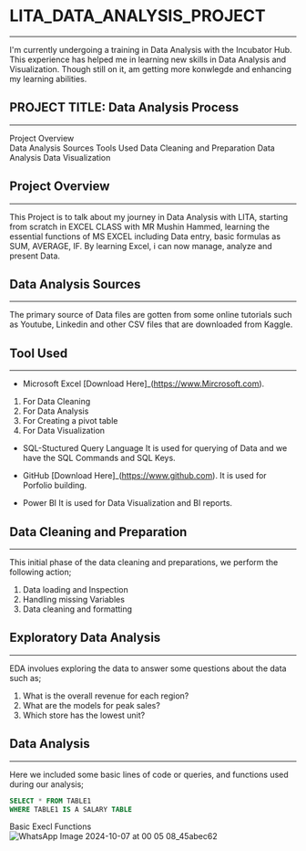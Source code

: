 # LITA_DATA_ANALYSIS_PROJECT
---
I'm currently undergoing a training in Data Analysis with the Incubator Hub. This experience has helped me in learning new skills in Data Analysis and Visualization. Though still on it, am getting more konwlegde and enhancing my learning abilities. 

## PROJECT TITLE: Data Analysis Process
---
Project Overview  
Data Analysis Sources 
Tools Used
Data Cleaning and Preparation
Data Analysis
Data Visualization 

## Project Overview 
---
This Project is to talk about my journey in Data Analysis with LITA, starting from scratch in EXCEL CLASS with MR Mushin Hammed, learning the essential functions of MS EXCEL including Data entry, basic formulas as SUM, AVERAGE, IF. By learning Excel, i can now manage, analyze and present Data. 

## Data Analysis Sources
---
The primary source of Data files are gotten from some online tutorials such as Youtube, Linkedin and other CSV files that are downloaded from Kaggle. 

## Tool Used 
---
- Microsoft Excel [Download Here]_(https://www.Mircrosoft.com).
 1. For Data Cleaning
 2. For Data Analysis
 3. For Creating a pivot table
 4. For Data Visualization

- SQL-Stuctured Query Language 
It is used for querying of Data and we have the SQL Commands and SQL Keys.

- GitHub [Download Here]_(https://www.github.com).
It is used for Porfolio building.

- Power BI
It is used for Data Visualization and BI reports.

## Data Cleaning and Preparation
---
This initial phase of the data cleaning and preparations, we perform the following action;
 1. Data loading and Inspection
 2. Handling missing Variables
 3. Data cleaning and formatting

## Exploratory Data Analysis 
---
EDA involues exploring the data to answer some questions about the data such as;
 1. What is the overall revenue for each region?
 2. What are the models for peak sales?
 3. Which store has the lowest unit?

## Data Analysis 
---
Here we included some basic lines of code or queries, and functions used during our analysis;

``` SQL
SELECT * FROM TABLE1
WHERE TABLE1 IS A SALARY TABLE
```

 Basic Execl Functions 
![WhatsApp Image 2024-10-07 at 00 05 08_45abec62](https://github.com/user-attachments/assets/d486961e-b812-499d-988f-7d0de21b996b)
